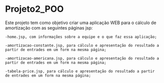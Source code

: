 # Projeto2_POO
Este projeto tem como objetivo criar uma aplicação WEB para o cálculo de amortização com as seguintes páginas jsp:

    -home.jsp, com informações sobre a equipe e o que faz essa aplicação;
  
    -amortizacao-constante.jsp, para cálculo e apresentação do resultado a partir de entrades em um form na mesma página;
  
    -amortizacao-americana.jsp, para cálculo e apresentação do resultado a partir de entrades em um form na mesma página;
  
    -tabela-price.jsp, para cálculo e apresentação do resultado a partir de entrades em um form na mesma página;
